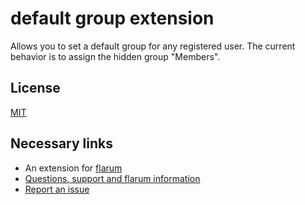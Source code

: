 # default group extension

Allows you to set a default group for any registered user. The current behavior is to assign the hidden group "Members".

## License

[MIT](https://opensource.org/licenses/MIT)

## Necessary links

- An extension for [flarum](http://flarum.org)
- [Questions, support and flarum information](http://discuss.flarum.org/d/849-hyn-default-group-assigning-default-group-to-new-users)
- [Report an issue](https://github.com/hyn-me/flarum-default-group/issues)